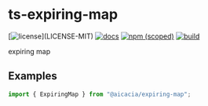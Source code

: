 # ts-expiring-map

[![license](https://img.shields.io/badge/license-MIT%2FApache--2.0-blue")](LICENSE-MIT)
[![docs](https://img.shields.io/badge/docs-typescript-blue.svg)](https://aicacia.github.io/ts-expiring-map/)
[![npm (scoped)](https://img.shields.io/npm/v/@aicacia/expiring-map)](https://www.npmjs.com/package/@aicacia/expiring-map)
[![build](https://github.com/aicacia/ts-expiring-map/workflows/Test/badge.svg)](https://github.com/aicacia/ts-expiring-map/actions?query=workflow%3ATest)

expiring map

## Examples

```typescript
import { ExpiringMap } from "@aicacia/expiring-map";
```

